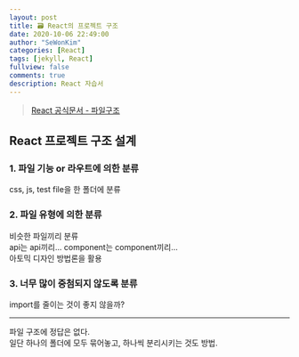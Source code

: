 ```yaml
---
layout: post
title: 🗃 React의 프로젝트 구조
date: 2020-10-06 22:49:00
author: "SeWonKim"
categories: [React]
tags: [jekyll, React]
fullview: false
comments: true
description: React 자습서
---
```


> [React 공식문서 - 파일구조](https://ko.reactjs.org/docs/faq-structure.html)

## React 프로젝트 구조 설계

### 1. 파일 기능 or 라우트에 의한 분류

css, js, test file을 한 폴더에 분류

### 2. 파일 유형에 의한 분류

비슷한 파일끼리 분류  
api는 api끼리... component는 component끼리...  
아토믹 디자인 방법론을 활용

### 3. 너무 많이 중첨되지 않도록 분류

import를 줄이는 것이 좋지 않을까?

---

파일 구조에 정답은 없다.  
일단 하나의 폴더에 모두 묶어놓고, 하나씩 분리시키는 것도 방법.
